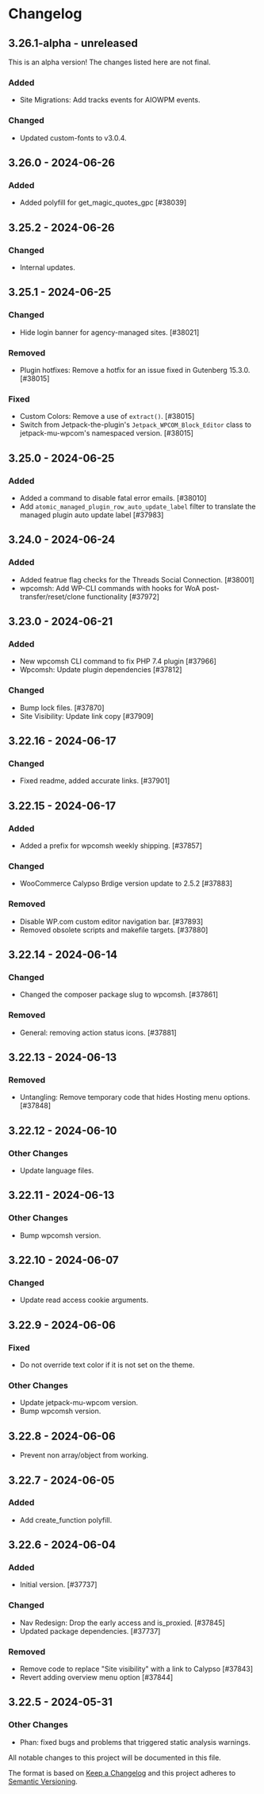 # Changelog

## 3.26.1-alpha - unreleased

This is an alpha version! The changes listed here are not final.

### Added
- Site Migrations: Add tracks events for AIOWPM events.

### Changed
- Updated custom-fonts to v3.0.4.

## 3.26.0 - 2024-06-26
### Added
- Added polyfill for get_magic_quotes_gpc [#38039]

## 3.25.2 - 2024-06-26
### Changed
- Internal updates.

## 3.25.1 - 2024-06-25
### Changed
- Hide login banner for agency-managed sites. [#38021]

### Removed
- Plugin hotfixes: Remove a hotfix for an issue fixed in Gutenberg 15.3.0. [#38015]

### Fixed
- Custom Colors: Remove a use of `extract()`. [#38015]
- Switch from Jetpack-the-plugin's `Jetpack_WPCOM_Block_Editor` class to jetpack-mu-wpcom's namespaced version. [#38015]

## 3.25.0 - 2024-06-25
### Added
- Added a command to disable fatal error emails. [#38010]
- Add `atomic_managed_plugin_row_auto_update_label` filter to translate the managed plugin auto update label [#37983]

## 3.24.0 - 2024-06-24
### Added
- Added featrue flag checks for the Threads Social Connection. [#38001]
- wpcomsh: Add WP-CLI commands with hooks for WoA post-transfer/reset/clone functionality [#37972]

## 3.23.0 - 2024-06-21
### Added
- New wpcomsh CLI command to fix PHP 7.4 plugin [#37966]
- Wpcomsh: Update plugin dependencies [#37812]

### Changed
- Bump lock files. [#37870]
- Site Visibility: Update link copy [#37909]

## 3.22.16 - 2024-06-17
### Changed
- Fixed readme, added accurate links. [#37901]

## 3.22.15 - 2024-06-17
### Added
- Added a prefix for wpcomsh weekly shipping. [#37857]

### Changed
- WooCommerce Calypso Brdige version update to 2.5.2 [#37883]

### Removed
- Disable WP.com custom editor navigation bar. [#37893]
- Removed obsolete scripts and makefile targets. [#37880]

## 3.22.14 - 2024-06-14
### Changed
- Changed the composer package slug to wpcomsh. [#37861]

### Removed
- General: removing action status icons. [#37881]

## 3.22.13 - 2024-06-13
### Removed
- Untangling: Remove temporary code that hides Hosting menu options. [#37848]

## 3.22.12 - 2024-06-10
### Other Changes
- Update language files.

## 3.22.11 - 2024-06-13
### Other Changes
- Bump wpcomsh version.

## 3.22.10 - 2024-06-07
### Changed
- Update read access cookie arguments.

## 3.22.9 - 2024-06-06
### Fixed
- Do not override text color if it is not set on the theme.

### Other Changes
- Update jetpack-mu-wpcom version.
- Bump wpcomsh version.

## 3.22.8 - 2024-06-06

- Prevent non array/object from working.

## 3.22.7 - 2024-06-05
### Added
- Add create_function polyfill.

## 3.22.6 - 2024-06-04
### Added
- Initial version. [#37737]

### Changed
- Nav Redesign: Drop the early access and is_proxied. [#37845]
- Updated package dependencies. [#37737]

### Removed
- Remove code to replace "Site visibility" with a link to Calypso [#37843]
- Revert adding overview menu option [#37844]

## 3.22.5 - 2024-05-31
### Other Changes
- Phan: fixed bugs and problems that triggered static analysis warnings.

[13.3]: https://wp.me/p1moTy-19qu

All notable changes to this project will be documented in this file.

The format is based on [Keep a Changelog](https://keepachangelog.com/en/1.0.0/)
and this project adheres to [Semantic Versioning](https://semver.org/spec/v2.0.0.html).
